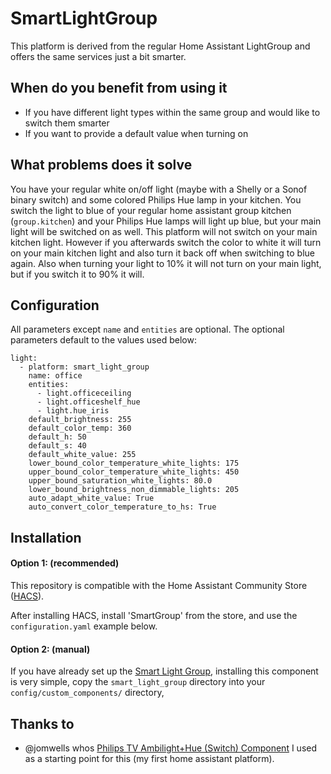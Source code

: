 # SmartLightGroup
This platform is derived from the regular Home Assistant LightGroup and offers the same services just a bit smarter.

## When do you benefit from using it
- If you have different light types within the same group and would like to switch them smarter
- If you want to provide a default value when turning on

## What problems does it solve
You have your regular white on/off light (maybe with a Shelly or a Sonof binary switch) and some colored Philips Hue lamp in your kitchen.
You switch the light to blue of your regular home assistant group kitchen (`group.kitchen`) and your Philips Hue lamps will light up blue, but your main light will be switched on as well.
This platform will not switch on your main kitchen light. However if you afterwards switch the color to white it will turn on your main kitchen light and also turn it back off when switching to blue again.
Also when turning your light to 10% it will not turn on your main light, but if you switch it to 90% it will.

## Configuration

All parameters except `name` and `entities` are optional. The optional parameters default to the values used below:
```
light:
  - platform: smart_light_group
    name: office
    entities:
      - light.officeceiling
      - light.officeshelf_hue
      - light.hue_iris
    default_brightness: 255
    default_color_temp: 360
    default_h: 50
    default_s: 40
    default_white_value: 255
    lower_bound_color_temperature_white_lights: 175
    upper_bound_color_temperature_white_lights: 450
    upper_bound_saturation_white_lights: 80.0
    lower_bound_brightness_non_dimmable_lights: 205 
    auto_adapt_white_value: True
    auto_convert_color_temperature_to_hs: True 
```


## Installation

#### Option 1: (recommended)
This repository is compatible with the Home Assistant Community Store ([HACS](https://community.home-assistant.io/t/custom-component-hacs/121727)).

After installing HACS, install 'SmartGroup' from the store, and use the ```configuration.yaml``` example below.

#### Option 2: (manual)
If you have already set up the [Smart Light Group](https://github.com/martinweu/smart_light_group), installing this component is very simple, copy the ```smart_light_group``` directory into your ```config/custom_components/``` directory,

## Thanks to 
- @jomwells whos [Philips TV Ambilight+Hue (Switch) Component](https://github.com/jomwells/ambihue) I used as a starting point for this (my first home assistant platform).